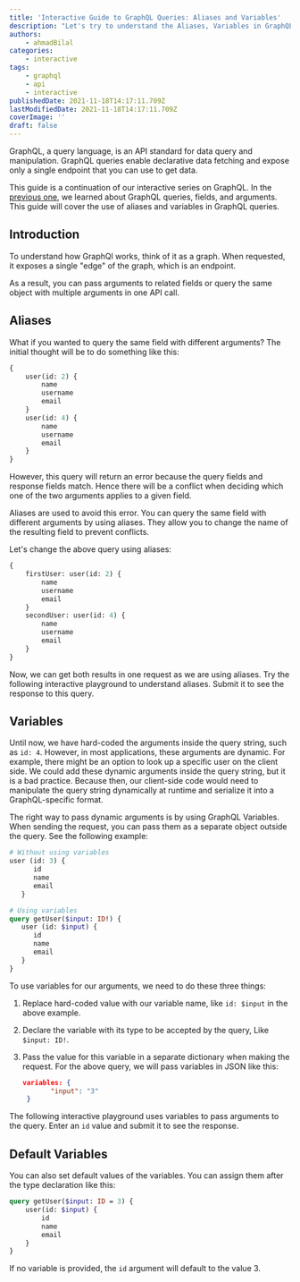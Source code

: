 ```yaml
---
title: 'Interactive Guide to GraphQL Queries: Aliases and Variables'
description: "Let's try to understand the Aliases, Variables in GraphQL queries."
authors:
    - ahmadBilal
categories:
    - interactive
tags:
    - graphql
    - api
    - interactive
publishedDate: 2021-11-18T14:17:11.709Z
lastModifiedDate: 2021-11-18T14:17:11.709Z
coverImage: ''
draft: false
---
```


<Lead>
	GraphQL, a query language, is an API standard for data query and
	manipulation. GraphQL queries enable declarative data fetching and expose
	only a single endpoint that you can use to get data.
</Lead>

This guide is a continuation of our interactive series on GraphQL. In the [previous one](https://rapidapi.com/guides/graphql-fields-arguments), we learned about GraphQL queries, fields, and arguments. This guide will cover the use of aliases and variables in GraphQL queries.

## Introduction

To understand how GraphQl works, think of it as a graph. When requested, it exposes a single "edge" of the graph, which is an endpoint.

As a result, you can pass arguments to related fields or query the same object with multiple arguments in one API call.

## Aliases

What if you wanted to query the same field with different arguments? The initial thought will be to do something like this:

```graphql
{
	user(id: 2) {
		name
		username
		email
	}
	user(id: 4) {
		name
		username
		email
	}
}
```

However, this query will return an error because the query fields and response fields match. Hence there will be a conflict when deciding which one of the two arguments applies to a given field.

Aliases are used to avoid this error. You can query the same field with different arguments by using aliases. They allow you to change the name of the resulting field to prevent conflicts.

Let's change the above query using aliases:

```graphql
{
	firstUser: user(id: 2) {
		name
		username
		email
	}
	secondUser: user(id: 4) {
		name
		username
		email
	}
}
```

Now, we can get both results in one request as we are using aliases. Try the following interactive playground to understand aliases. Submit it to see the response to this query.

<GraphQLClient type="aliases" />

## Variables

Until now, we have hard-coded the arguments inside the query string, such as `id: 4`. However, in most applications, these arguments are dynamic. For example, there might be an option to look up a specific user on the client side. We could add these dynamic arguments inside the query string, but it is a bad practice. Because then, our client-side code would need to manipulate the query string dynamically at runtime and serialize it into a GraphQL-specific format.

The right way to pass dynamic arguments is by using GraphQL Variables. When sending the request, you can pass them as a separate object outside the query. See the following example:

```graphql
# Without using variables
user (id: 3) {
      id
      name
      email
   }

# Using variables
query getUser($input: ID!) {
   user (id: $input) {
      id
      name
      email
   }
}
```

To use variables for our arguments, we need to do these three things:

1. Replace hard-coded value with our variable name, like `id: $input` in the above example.

2. Declare the variable with its type to be accepted by the query, Like `$input: ID!`.

3. Pass the value for this variable in a separate dictionary when making the request. For the above query, we will pass variables in JSON like this:

    ```json
    variables: {
           "input": "3"
     }
    ```

The following interactive playground uses variables to pass arguments to the query. Enter an `id` value and submit it to see the response.

<GraphQLClient type="variables" />

## Default Variables

You can also set default values of the variables. You can assign them after the type declaration like this:

```graphql
query getUser($input: ID = 3) {
	user(id: $input) {
		id
		name
		email
	}
}
```

If no variable is provided, the `id` argument will default to the value 3.
